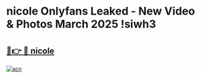 # nicole Onlyfans Leaked - New Video & Photos March 2025 !siwh3

# <h2><a href="https://z5menn.iuczelnia.edu.pl?title=nicole&ref=siwh3">🔗👉 🔴 nicole</a></h2>

[![acn](https://github.com/user-attachments/assets/0f9c940e-d8b0-45ae-aac7-cd30a18b3e1c)](https://z5menn.iuczelnia.edu.pl?title=nicole&ref=siwh3)

